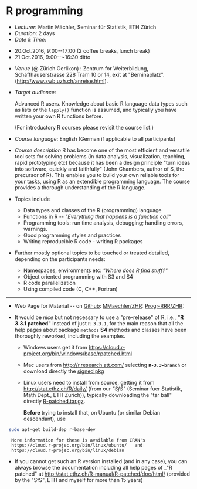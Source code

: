 
# R programming

* *Lecturer*: Martin Mächler, Seminar für Statistik, ETH Zürich
* *Duration*: 2 days
* *Date & Time*:
- 20.Oct.2016, 9:00--17:00  (2 coffee breaks, lunch break)
- 21.Oct.2016, 9:00--~16:30            ditto

* *Venue* (@ Zürich Oerlikon) :
  Zentrum for Weiterbildung, Schaffhauserstrasse 228
  Tram 10 or 14, exit at "Berninaplatz".
  (http://www.zwb.uzh.ch/anreise.html).


* *Target audience*:

	Advanced R users.  Knowledge about basic R language data types such as
	lists or the `lapply()` function is assumed, and typically you have written your own R functions before.

	(For introductory R courses please revisit the course list.)

* *Course language*: English (German if applicable to all participants)

* *Course description*
R has become one of the most efficient and versatile tool sets for solving
problems (in data analysis, visualization, teaching, rapid prototyping etc)
because it has been a design principle "turn ideas into software, quickly
and faithfully" (John Chambers, author of S, the precursor of R).
This enables you to build your own reliable tools for your
tasks, using R as an extendible programming language. The course provides a
thorough understanding of the R language.

* Topics include
    - Data types and classes of the R (programming) language
    - Functions in R -- _"Everything that happens is a function call"_
    - Programming tools: run time analysis, debugging; handling errors, warnings.
    - Good programming styles and practices
    - Writing reproducible R code - writing R packages

* Further mostly optional topics
 to be touched or treated detailed, depending on the participants needs:
    -  Namespaces, environments etc: _"Where does R find stuff?"_
    -  Object oriented programming with S3 and S4
    -  R code parallelization
    -  Using compiled code (C, C++, Fortran)


----



* Web Page for Material -- on [Github](https://github.com):
  [MMaechler/ZHR](https://github.com/mmaechler/Progr-RRR/ZHR):
  [Progr-RRR/ZHR](https://github.com/Progr-RRR/ZHR):

* It would be _nice_ but not necessary to use a "pre-release" of R, i.e.,
  __"R 3.3.1 patched"__ instead of just `R 3.3.1`, for the main reason that
  all the help pages about package `methods` __S4__ methods and classes
  have been thoroughly reworked, including the examples.

	- Windows users get it from
	  https://cloud.r-project.org/bin/windows/base/rpatched.html
	- Mac users from http://r.research.att.com/
	  selecting __`R-3.3-branch`__
	  or download directly the [signed pkg](http://r.research.att.com/mavericks/R-3.3-branch/R-3.3-branch-mavericks-signed.pkg)
    - Linux users need to install from source, getting it from
	  http://stat.ethz.ch/R/daily/ (from our _"SfS"_ (Seminar fuer
	  Statistik, Math Dept., ETH Zurich)), typically downloading the "tar
	  ball" directly [R-patched.tar.gz](http://stat.ethz.ch/R/daily/R-patched.tar.gz).

	  __Before__ trying to install that, on Ubuntu (or similar Debian descendant), use
```sh
 sudo apt-get build-dep r-base-dev
 ```
      More information for these is available from CRAN's
	  https://cloud.r-projec.org/bin/linux/ubuntu/   and
	  https://cloud.r-projec.org/bin/linux/debian

* If you cannot get such an R version installed (and in any case), you can
  always browse the documentation including all help pages of _"R patched"
  at  http://stat.ethz.ch/R-manual/R-patched/doc/html/
  (provided by the "SfS", ETH and myself for more than 15 years)
